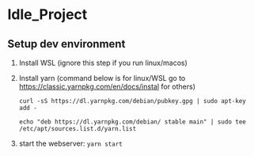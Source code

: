# Idle_Project

## Setup dev environment

1. Install WSL (ignore this step if you run linux/macos)
2. Install yarn (command below is for linux/WSL go to https://classic.yarnpkg.com/en/docs/instal for others)

    `curl -sS https://dl.yarnpkg.com/debian/pubkey.gpg | sudo apt-key add -`
    
     `echo "deb https://dl.yarnpkg.com/debian/ stable main" | sudo tee /etc/apt/sources.list.d/yarn.list`
3. start the webserver: `yarn start`
     
     